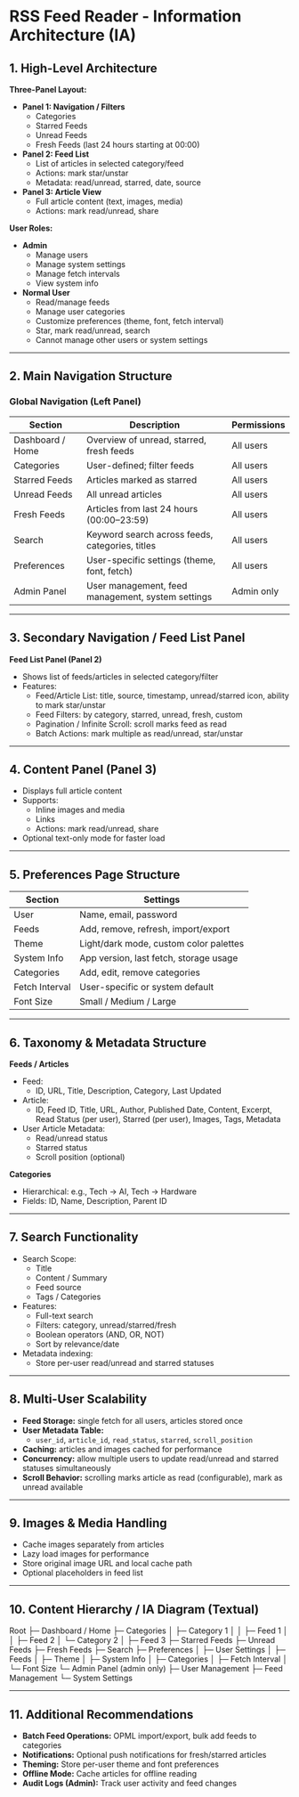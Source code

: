 # RSS Feed Reader - Information Architecture (IA)

## 1. High-Level Architecture

**Three-Panel Layout:**
- **Panel 1: Navigation / Filters**
  - Categories
  - Starred Feeds
  - Unread Feeds
  - Fresh Feeds (last 24 hours starting at 00:00)
- **Panel 2: Feed List**
  - List of articles in selected category/feed
  - Actions: mark star/unstar
  - Metadata: read/unread, starred, date, source
- **Panel 3: Article View**
  - Full article content (text, images, media)
  - Actions: mark read/unread, share

**User Roles:**
- **Admin**
  - Manage users
  - Manage system settings
  - Manage fetch intervals
  - View system info
- **Normal User**
  - Read/manage feeds
  - Manage user categories
  - Customize preferences (theme, font, fetch interval)
  - Star, mark read/unread, search
  - Cannot manage other users or system settings

---

## 2. Main Navigation Structure

### Global Navigation (Left Panel)
| Section            | Description                                        | Permissions       |
|-------------------|----------------------------------------------------|-----------------|
| Dashboard / Home   | Overview of unread, starred, fresh feeds          | All users        |
| Categories         | User-defined; filter feeds                         | All users        |
| Starred Feeds      | Articles marked as starred                         | All users        |
| Unread Feeds       | All unread articles                                | All users        |
| Fresh Feeds        | Articles from last 24 hours (00:00–23:59)         | All users        |
| Search             | Keyword search across feeds, categories, titles  | All users        |
| Preferences        | User-specific settings (theme, font, fetch)       | All users        |
| Admin Panel        | User management, feed management, system settings | Admin only       |

---

## 3. Secondary Navigation / Feed List Panel

**Feed List Panel (Panel 2)**
- Shows list of feeds/articles in selected category/filter
- Features:
  - Feed/Article List: title, source, timestamp, unread/starred icon, ability to mark star/unstar
  - Feed Filters: by category, starred, unread, fresh, custom
  - Pagination / Infinite Scroll: scroll marks feed as read
  - Batch Actions: mark multiple as read/unread, star/unstar

---

## 4. Content Panel (Panel 3)

- Displays full article content
- Supports:
  - Inline images and media
  - Links
  - Actions: mark read/unread, share
- Optional text-only mode for faster load

---

## 5. Preferences Page Structure

| Section        | Settings                                  |
|----------------|------------------------------------------|
| User           | Name, email, password                     |
| Feeds          | Add, remove, refresh, import/export      |
| Theme          | Light/dark mode, custom color palettes   |
| System Info    | App version, last fetch, storage usage   |
| Categories     | Add, edit, remove categories             |
| Fetch Interval | User-specific or system default          |
| Font Size      | Small / Medium / Large                    |

---

## 6. Taxonomy & Metadata Structure

**Feeds / Articles**
- Feed:
  - ID, URL, Title, Description, Category, Last Updated
- Article:
  - ID, Feed ID, Title, URL, Author, Published Date, Content, Excerpt, Read Status (per user), Starred (per user), Images, Tags, Metadata
- User Article Metadata:
  - Read/unread status
  - Starred status
  - Scroll position (optional)

**Categories**
- Hierarchical: e.g., Tech → AI, Tech → Hardware
- Fields: ID, Name, Description, Parent ID

---

## 7. Search Functionality

- Search Scope:
  - Title
  - Content / Summary
  - Feed source
  - Tags / Categories
- Features:
  - Full-text search
  - Filters: category, unread/starred/fresh
  - Boolean operators (AND, OR, NOT)
  - Sort by relevance/date
- Metadata indexing:
  - Store per-user read/unread and starred statuses

---

## 8. Multi-User Scalability

- **Feed Storage:** single fetch for all users, articles stored once
- **User Metadata Table:**
  - `user_id`, `article_id`, `read_status`, `starred`, `scroll_position`
- **Caching:** articles and images cached for performance
- **Concurrency:** allow multiple users to update read/unread and starred statuses simultaneously
- **Scroll Behavior:** scrolling marks article as read (configurable), mark as unread available

---

## 9. Images & Media Handling

- Cache images separately from articles
- Lazy load images for performance
- Store original image URL and local cache path
- Optional placeholders in feed list

---

## 10. Content Hierarchy / IA Diagram (Textual)

Root
 ├─ Dashboard / Home
 ├─ Categories
 │   ├─ Category 1
 │   │   ├─ Feed 1
 │   │   ├─ Feed 2
 │   └─ Category 2
 │       ├─ Feed 3
 ├─ Starred Feeds
 ├─ Unread Feeds
 ├─ Fresh Feeds
 ├─ Search
 ├─ Preferences
 │   ├─ User Settings
 │   ├─ Feeds
 │   ├─ Theme
 │   ├─ System Info
 │   ├─ Categories
 │   ├─ Fetch Interval
 │   └─ Font Size
 └─ Admin Panel (admin only)
     ├─ User Management
     ├─ Feed Management
     └─ System Settings

---

## 11. Additional Recommendations

- **Batch Feed Operations:** OPML import/export, bulk add feeds to categories
- **Notifications:** Optional push notifications for fresh/starred articles
- **Theming:** Store per-user theme and font preferences
- **Offline Mode:** Cache articles for offline reading
- **Audit Logs (Admin):** Track user activity and feed changes
